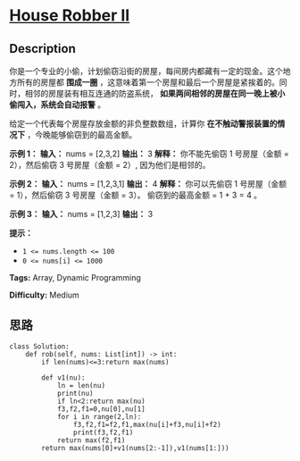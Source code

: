 # [House Robber II][title]

## Description

你是一个专业的小偷，计划偷窃沿街的房屋，每间房内都藏有一定的现金。这个地方所有的房屋都 **围成一圈**
，这意味着第一个房屋和最后一个房屋是紧挨着的。同时，相邻的房屋装有相互连通的防盗系统， **如果两间相邻的房屋在同一晚上被小偷闯入，系统会自动报警** 。

给定一个代表每个房屋存放金额的非负整数数组，计算你 **在不触动警报装置的情况下** ，今晚能够偷窃到的最高金额。



**示例  1：**
            **输入：** nums = [2,3,2]    **输出：** 3    **解释：** 你不能先偷窃 1 号房屋（金额 = 2），然后偷窃 3 号房屋（金额 = 2）, 因为他们是相邻的。    

**示例 2：**
            **输入：** nums = [1,2,3,1]    **输出：** 4    **解释：** 你可以先偷窃 1 号房屋（金额 = 1），然后偷窃 3 号房屋（金额 = 3）。         偷窃到的最高金额 = 1 + 3 = 4 。

**示例 3：**
            **输入：** nums = [1,2,3]    **输出：** 3    



**提示：**

  * `1 <= nums.length <= 100`
  * `0 <= nums[i] <= 1000`


**Tags:** Array, Dynamic Programming

**Difficulty:** Medium

## 思路

``` python3
class Solution:
    def rob(self, nums: List[int]) -> int:
        if len(nums)<=3:return max(nums)

        def v1(nu):
            ln = len(nu)
            print(nu)
            if ln<2:return max(nu)
            f3,f2,f1=0,nu[0],nu[1]
            for i in range(2,ln):
                f3,f2,f1=f2,f1,max(nu[i]+f3,nu[i]+f2)
                print(f3,f2,f1)
            return max(f2,f1)
        return max(nums[0]+v1(nums[2:-1]),v1(nums[1:]))
```

[title]: https://leetcode-cn.com/problems/house-robber-ii
